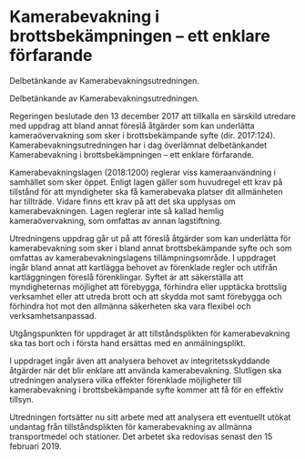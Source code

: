 # Kamerabevakning i brottsbekämpningen – ett enklare förfarande

Delbetänkande av Kamerabevakningsutredningen.

Delbetänkande av Kamerabevakningsutredningen.

Regeringen beslutade den 13 december 2017 att tillkalla en särskild utredare med uppdrag att bland annat föreslå åtgärder som kan underlätta kameraövervakning som sker i brottsbekämpande syfte (dir. 2017:124). Kamerabevakningsutredningen har i dag överlämnat delbetänkandet Kamerabevakning i brottsbekämpningen – ett enklare förfarande.

Kamerabevakningslagen (2018:1200) reglerar viss kameraanvändning i samhället som sker öppet. Enligt lagen gäller som huvudregel ett krav på tillstånd för att myndigheter ska få kamerabevaka platser dit allmänheten har tillträde. Vidare finns ett krav på att det ska upplysas om kamerabevakningen. Lagen reglerar inte så kallad hemlig kameraövervakning, som omfattas av annan lagstiftning.

Utredningens uppdrag går ut på att föreslå åtgärder som kan underlätta för kamerabevakning som sker i bland annat brottsbekämpande syfte och som omfattas av kamerabevakningslagens tillämpningsområde. I uppdraget ingår bland annat att kartlägga behovet av förenklade regler och utifrån kartläggningen föreslå förenklingar. Syftet är att säkerställa att myndigheternas möjlighet att förebygga, förhindra eller upptäcka brottslig verksamhet eller att utreda brott och att skydda mot samt förebygga och förhindra hot mot den allmänna säkerheten ska vara flexibel och verksamhetsanpassad.

Utgångspunkten för uppdraget är att tillståndsplikten för kamerabevakning ska tas bort och i första hand ersättas med en anmälningsplikt.

I uppdraget ingår även att analysera behovet av integritetsskyddande
åtgärder när det blir enklare att använda kamerabevakning. Slutligen ska utredningen analysera vilka effekter förenklade möjligheter till kamerabevakning i brottsbekämpande syfte kommer att få för en effektiv tillsyn.

Utredningen fortsätter nu sitt arbete med att analysera ett eventuellt utökat undantag från tillståndsplikten för kamerabevakning av allmänna transportmedel och stationer. Det arbetet ska redovisas senast den 15 februari 2019.
